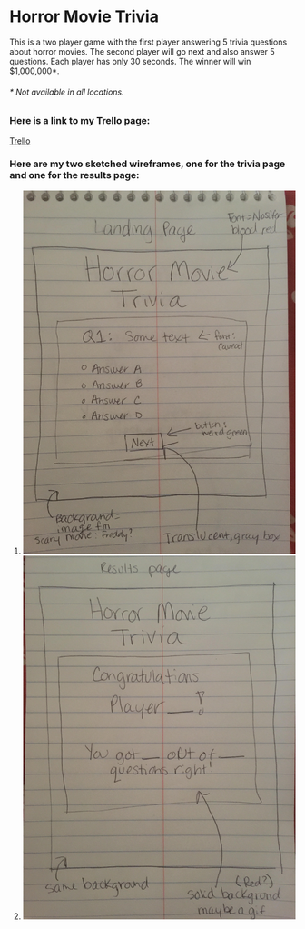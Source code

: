 # Horror Movie Trivia

This is a two player game with the first player answering 5 trivia questions about horror movies. The second player will go next and also answer 5 questions. Each player has only 30 seconds. The winner will win $1,000,000*.

###### * *Not available in all locations.*

### Here is a link to my Trello page:
[Trello](https://trello.com/b/Fd4OAwNG/project-1)

### Here are my two sketched wireframes, one for the trivia page and one for the results page:

1. ![Quiz Page](https://github.com/nataliefrancis/project-1/blob/master/images/wireframe-landingpg.jpg)
2. ![Results Page](https://github.com/nataliefrancis/project-1/blob/master/images/wireframe-results.jpg)
